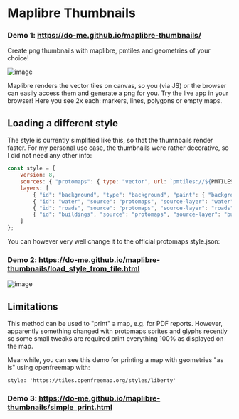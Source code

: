 # Maplibre Thumbnails

### Demo 1: https://do-me.github.io/maplibre-thumbnails/

Create png thumbnails with maplibre, pmtiles and geometries of your choice!

![image](https://github.com/user-attachments/assets/18265def-7337-4b01-836c-f77b793f8628)

Maplibre renders the vector tiles on canvas, so you (via JS) or the browser can easily access them and generate a png for you. Try the live app in your browser!
Here you see 2x each: markers, lines, polygons or empty maps.

## Loading a different style

The style is currently simplified like this, so that the thumnbails render faster. For my personal use case, the thumbnails were rather decorative, so I did not need any other info:

```javascript
const style = {
    version: 8,
    sources: { "protomaps": { type: "vector", url: `pmtiles://${PMTILES_URL}` } },
    layers: [
        { "id": "background", "type": "background", "paint": { "background-color": "#f0f2f5" } },
        { "id": "water", "source": "protomaps", "source-layer": "water", "type": "fill", "paint": { "fill-color": "#aadaff" } },
        { "id": "roads", "source": "protomaps", "source-layer": "roads", "type": "line", "paint": { "line-color": "#e0e0e0", "line-width": 1 } },
        { "id": "buildings", "source": "protomaps", "source-layer": "buildings", "type": "fill", "paint": { "fill-color": "#cccccc" } }
    ]
};
```

You can however very well change it to the official protomaps style.json: 

### Demo 2: https://do-me.github.io/maplibre-thumbnails/load_style_from_file.html

![image](https://github.com/user-attachments/assets/d02cd994-49d4-429a-81ff-428bbf149fc2)

## Limitations 

This method can be used to "print" a map, e.g. for PDF reports. However, apparently something changed with protomaps sprites and glyphs recently so some small tweaks are required print everything 100% as displayed on the map. 

Meanwhile, you can see this demo for printing a map with geometries "as is" using openfreemap with: 

`style: 'https://tiles.openfreemap.org/styles/liberty'`

### Demo 3: https://do-me.github.io/maplibre-thumbnails/simple_print.html




